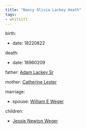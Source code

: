 ```yaml
---
title: "Nancy Olivia Lackey Heath"
tags:
- whitsitt
---
```


birth:
  - date: 18220822

death:
  - date: 18960209

father: [Adam Lackey Sr](Adam%20Lackey%20Sr.md)  

mother: [Catherine Lester](Catherine%20Lester)

marriage:
  - spouse: [William E Weger](William%20E%20Weger.md)   

children:
  - [Jessie Newton Weger](Jessie%20Newton%20Weger.md)
